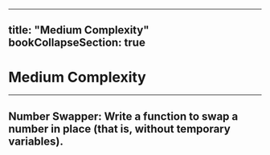 
---
title: "Medium Complexity"
bookCollapseSection: true
---

# Medium Complexity
---

## Number Swapper: Write a function to swap a number in place (that is, without temporary variables).

